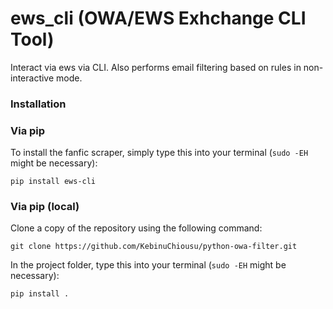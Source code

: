 # ews_cli (OWA/EWS Exhchange CLI Tool)

Interact via ews via CLI. Also performs email filtering based on rules in non-interactive mode.

### Installation

### Via pip
To install the fanfic scraper, simply type this into your terminal (```sudo -EH``` might be necessary):
```
pip install ews-cli
```

### Via pip (local)
Clone a copy of the repository using the following command:

```
git clone https://github.com/KebinuChiousu/python-owa-filter.git
```

In the project folder, type this into your terminal (```sudo -EH``` might be necessary):
```
pip install .
```
